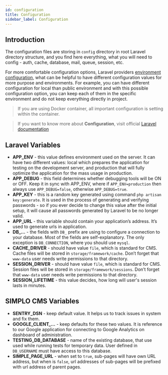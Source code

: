 ```yaml
---
id: configuration
title: Configuration
sidebar_label: Configuration
---
```


## Introduction

The configuration files are storing in `config` directory in root Laravel directory structure, and you find here everything, what 
you will need to config - auth, cache, database, mail, queue, session, etc. 

For more comfortable configuration options, Laravel providers [environment configuration](https://laravel.com/docs/5.8/configuration#environment-configuration), what can be helpful to 
have different configuration values for more purpose and environments. For example, you can have different configuration for local 
than public environment and with this possible configuration option, you can keep each of them in the specific environment and do not 
keep everything directly in project.

> If you are using Docker container, all important configuration is setting within the container.

> If you want to know more about **Configuration**, visit official [Laravel documentation](https://laravel.com/docs/5.8/configuration)

## Laravel Variables

* **APP_ENV** - this value defines environment used on the server. It can have two different values: local which prepares the application for testing on the development server, and production that will fully optimize the application for the mass usage in production.
* **APP_DEBUG** - this field determines whether debugging tools will be ON or OFF. Keep it in sync with APP_ENV, where if `APP_ENV=production` then always use `APP_DEBUG=false`, otherwise `APP_DEBUG=true`.
* **APP_KEY** - this is a random key generated using command `php artisan key:generate`. It is used in the process of generating and verifying passwords - so if you ever decide to change this value after the initial setup, it will cause all passwords generated by Laravel to be no longer valid.
* **APP_URL** -  this variable should contain your application’s address. It’s used to generate urls in application.
* **DB_…** - the fields with `DB_` prefix are using to configure a connection to your database. Most of the fields are self-explanatory. The only exception is `DB_CONNECTION`, where you should use `mysql`.
* **CACHE_DRIVER** - should have value `file`, which is standard for CMS. Cache files will be stored in `storage/framework/cache`. Don’t forget that `www-data` user needs write permissions to that directory.
* **SESSION_DRIVER** - should have value `file`, which is standard for CMS. Session files will be stored in `storage/framework/sessions`. Don’t forget that `www-data` user needs write permissions to that directory.
* **SESSION_LIFETIME** - this value decides, how long will user's session lasts in minutes.

## SIMPLO CMS Variables

* **SENTRY_DSN** - keep default value. It helps us to track issues in system and fix them.
* **GOOGLE_CLIENT_…** - keep defaults for these two values. It is reference to our Google application for connecting to Google Analytics on dashboard of administration.
* **TESTING_DB_DATABASE** - name of the existing database, that use used while running tests for temporary data. User defined in `DB_USERNAME` must have access to this database.
* **SIMPLE_PAGE_URL** - when set to `true`, sub-pages will have own URL address, but when is `false`, url addresses of sub-pages will be prefixed with url address of parent pages.
